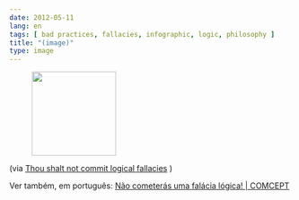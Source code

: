 ```yaml
---
date: 2012-05-11
lang: en
tags: [ bad practices, fallacies, infographic, logic, philosophy ]
title: "(image)"
type: image
---
```


<figure>
<a
href="https://hugo.ferreira.cc/via-thou-shalt-not-commit-logical-fallacies-ver/attachment/761/"
rel="attachment"><img
src="/wp-content/uploads/2012/05/tumblr_m3vp92fBd81qz82meo1_1280-150x150.jpg"
width="150" height="150" /></a></figure>

(via [Thou shalt not commit logical
fallacies](http://yourlogicalfallacyis.com/) )

Ver também, em português: [Não cometerás uma falácia lógica!  | 
COMCEPT](http://comcept.org/2012/05/25/nao-cometeras-uma-falacia-logica/)

